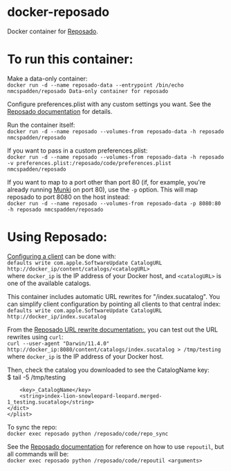 # docker-reposado
Docker container for [Reposado](https://github.com/wdas/reposado/).

To run this container:
====

Make a data-only container:  
`docker run -d --name reposado-data --entrypoint /bin/echo nmcspadden/reposado Data-only container for reposado`

Configure preferences.plist with any custom settings you want.  See the [Reposado documentation](https://github.com/wdas/reposado/blob/master/docs/reposado_preferences.txt) for details.

Run the container itself:  
`docker run -d --name reposado --volumes-from reposado-data -h reposado nmcspadden/reposado`

If you want to pass in a custom preferences.plist:  
`docker run -d --name reposado --volumes-from reposado-data -h reposado -v preferences.plist:/reposado/code/preferences.plist nmcspadden/reposado`

If you want to map to a port other than port 80 (if, for example, you're already running [Munki](https://registry.hub.docker.com/u/nmcspadden/munki/) on port 80), use the `-p` option.  This will map reposado to port 8080 on the host instead:  
`docker run -d --name reposado --volumes-from reposado-data -p 8080:80 -h reposado nmcspadden/reposado`

Using Reposado:
===

[Configuring a client](https://github.com/wdas/reposado/blob/master/docs/client_configuration.txt) can be done with:  
`defaults write com.apple.SoftwareUpdate CatalogURL http://docker_ip/content/catalogs/<catalogURL>`  
where `docker_ip` is the IP address of your Docker host, and `<catalogURL>` is one of the available catalogs.

This container includes automatic URL rewrites for "/index.sucatalog".  You can simplify client configuration by pointing all clients to that central index:  
`defaults write com.apple.SoftwareUpdate CatalogURL http://docker_ip/index.sucatalog`

From the [Reposado URL rewrite documentation:](https://github.com/wdas/reposado/blob/master/docs/URL_rewrites.txt), you can test out the URL rewrites using `curl`:  
`curl --user-agent "Darwin/11.4.0" http://docker_ip:8080/content/catalogs/index.sucatalog > /tmp/testing`  
where `docker_ip` is the IP address of your Docker host.

Then, check the catalog you downloaded to see the CatalogName key:  
	$ tail -5 /tmp/testing  
```	</dict>  
	<key>_CatalogName</key>  
	<string>index-lion-snowleopard-leopard.merged-1_testing.sucatalog</string>  
</dict>  
</plist>
```

To sync the repo:  
`docker exec reposado python /reposado/code/repo_sync`

See the [Reposado documentation](https://github.com/wdas/reposado/blob/master/docs/reference.txt) for reference on how to use `repoutil`, but all commands will be:  
`docker exec reposado python /reposado/code/repoutil <arguments>`

